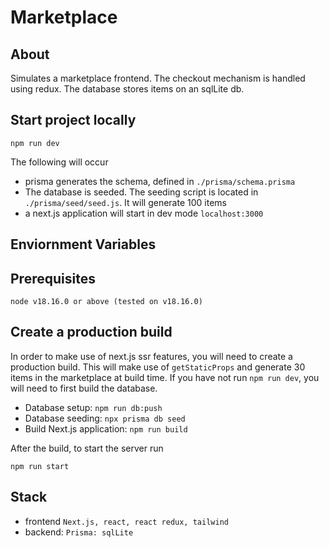 # Marketplace

## About 

Simulates a marketplace frontend. The checkout mechanism is handled using redux. The database stores items on an sqlLite db.  

## Start project locally  

`npm run dev`

The following will occur 

* prisma generates the schema, defined in `./prisma/schema.prisma`
* The database is seeded. The seeding script is located in `./prisma/seed/seed.js`. It will generate 100 items
* a next.js application will start in dev mode ``localhost:3000``

## Enviornment Variables

## Prerequisites 

`node v18.16.0 or above (tested on v18.16.0)`

## Create a production build

In order to make use of next.js ssr features, you will need to create a production build. This will make use of `getStaticProps` and 
generate 30 items in the marketplace at build time. If you have not run `npm run dev`, you will need to first build the database.

* Database setup: `npm run db:push`
* Database seeding: `npx prisma db seed`
* Build Next.js application: `npm run build`

After the build, to start the server run 

`npm run start` 

## Stack

* frontend `Next.js, react, react redux, tailwind`
* backend: `Prisma: sqlLite`

